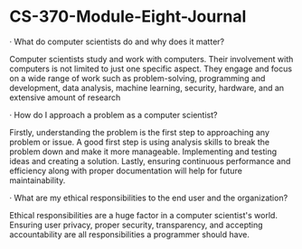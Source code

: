 # CS-370-Module-Eight-Journal

· What do computer scientists do and why does it matter?  
  
Computer scientists study and work with computers. Their involvement with computers is not limited to just one specific aspect. They engage and focus on a wide range of work such as problem-solving, programming and development, data analysis, machine learning, security, hardware, and an extensive amount of research  
  
· How do I approach a problem as a computer scientist?  
  
Firstly, understanding the problem is the first step to approaching any problem or issue. A good first step is using analysis skills to break the problem down and make it more manageable. Implementing and testing ideas and creating a solution. Lastly, ensuring continuous performance and efficiency along with proper documentation will help for future maintainability.  

  
· What are my ethical responsibilities to the end user and the organization?  

Ethical responsibilities are a huge factor in a computer scientist's world. Ensuring user privacy, proper security, transparency, and accepting accountability are all responsibilities a programmer should have. 
